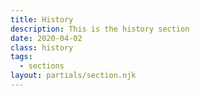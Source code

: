 ```yaml
---
title: History
description: This is the history section
date: 2020-04-02
class: history
tags:
  - sections
layout: partials/section.njk
---
```

